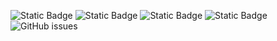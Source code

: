 ![Static Badge](https://img.shields.io/badge/blacklists-60-000000) ![Static Badge](https://img.shields.io/badge/blacklisted-2686578-cc0000) ![Static Badge](https://img.shields.io/badge/whitelisted-2245-00CC00) ![Static Badge](https://img.shields.io/badge/streaming_blacklist-28107-000000) ![GitHub issues](https://img.shields.io/github/issues/fabriziosalmi/blacklists)
